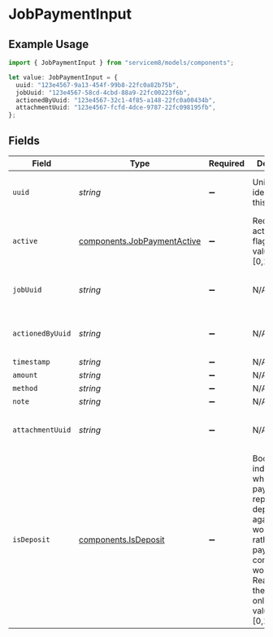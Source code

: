 # JobPaymentInput

## Example Usage

```typescript
import { JobPaymentInput } from "servicem8/models/components";

let value: JobPaymentInput = {
  uuid: "123e4567-9a13-454f-99b8-22fc0a82b75b",
  jobUuid: "123e4567-58cd-4cbd-88a9-22fc00223f6b",
  actionedByUuid: "123e4567-32c1-4f85-a148-22fc0a00434b",
  attachmentUuid: "123e4567-fcfd-4dce-9787-22fc098195fb",
};
```

## Fields

| Field                                                                                                                                                                                                     | Type                                                                                                                                                                                                      | Required                                                                                                                                                                                                  | Description                                                                                                                                                                                               | Example                                                                                                                                                                                                   |
| --------------------------------------------------------------------------------------------------------------------------------------------------------------------------------------------------------- | --------------------------------------------------------------------------------------------------------------------------------------------------------------------------------------------------------- | --------------------------------------------------------------------------------------------------------------------------------------------------------------------------------------------------------- | --------------------------------------------------------------------------------------------------------------------------------------------------------------------------------------------------------- | --------------------------------------------------------------------------------------------------------------------------------------------------------------------------------------------------------- |
| `uuid`                                                                                                                                                                                                    | *string*                                                                                                                                                                                                  | :heavy_minus_sign:                                                                                                                                                                                        | Unique identifier for this record                                                                                                                                                                         | 123e4567-9a13-454f-99b8-22fc0a82b75b                                                                                                                                                                      |
| `active`                                                                                                                                                                                                  | [components.JobPaymentActive](../../models/components/jobpaymentactive.md)                                                                                                                                | :heavy_minus_sign:                                                                                                                                                                                        | Record active/deleted flag.  Valid values are [0,1]                                                                                                                                                       |                                                                                                                                                                                                           |
| `jobUuid`                                                                                                                                                                                                 | *string*                                                                                                                                                                                                  | :heavy_minus_sign:                                                                                                                                                                                        | N/A                                                                                                                                                                                                       | 123e4567-58cd-4cbd-88a9-22fc00223f6b                                                                                                                                                                      |
| `actionedByUuid`                                                                                                                                                                                          | *string*                                                                                                                                                                                                  | :heavy_minus_sign:                                                                                                                                                                                        | N/A                                                                                                                                                                                                       | 123e4567-32c1-4f85-a148-22fc0a00434b                                                                                                                                                                      |
| `timestamp`                                                                                                                                                                                               | *string*                                                                                                                                                                                                  | :heavy_minus_sign:                                                                                                                                                                                        | N/A                                                                                                                                                                                                       |                                                                                                                                                                                                           |
| `amount`                                                                                                                                                                                                  | *string*                                                                                                                                                                                                  | :heavy_minus_sign:                                                                                                                                                                                        | N/A                                                                                                                                                                                                       |                                                                                                                                                                                                           |
| `method`                                                                                                                                                                                                  | *string*                                                                                                                                                                                                  | :heavy_minus_sign:                                                                                                                                                                                        | N/A                                                                                                                                                                                                       |                                                                                                                                                                                                           |
| `note`                                                                                                                                                                                                    | *string*                                                                                                                                                                                                  | :heavy_minus_sign:                                                                                                                                                                                        | N/A                                                                                                                                                                                                       |                                                                                                                                                                                                           |
| `attachmentUuid`                                                                                                                                                                                          | *string*                                                                                                                                                                                                  | :heavy_minus_sign:                                                                                                                                                                                        | N/A                                                                                                                                                                                                       | 123e4567-fcfd-4dce-9787-22fc098195fb                                                                                                                                                                      |
| `isDeposit`                                                                                                                                                                                               | [components.IsDeposit](../../models/components/isdeposit.md)                                                                                                                                              | :heavy_minus_sign:                                                                                                                                                                                        | Boolean flag indicating whether this payment represents a deposit against future work (true) rather than a payment for completed work (false). Read-only in the API. (Read only).  Valid values are [0,1] |                                                                                                                                                                                                           |